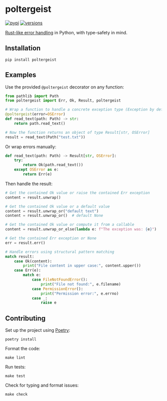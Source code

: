# poltergeist

[![pypi](https://img.shields.io/pypi/v/poltergeist.svg)](https://pypi.python.org/pypi/poltergeist)
[![versions](https://img.shields.io/pypi/pyversions/poltergeist.svg)](https://github.com/alexandermalyga/poltergeist)

[Rust-like error handling](https://doc.rust-lang.org/book/ch09-00-error-handling.html) in Python, with type-safety in mind.

## Installation

```
pip install poltergeist
```

## Examples

Use the provided `@poltergeist` decorator on any function:

```python
from pathlib import Path
from poltergeist import Err, Ok, Result, poltergeist

# Wrap a function to handle a concrete exception type (Exception by default)
@poltergeist(error=OSError)
def read_text(path: Path) -> str:
    return path.read_text()

# Now the function returns an object of type Result[str, OSError]
result = read_text(Path("test.txt"))
```

Or wrap errors manually:

```python
def read_text(path: Path) -> Result[str, OSError]:
    try:
        return Ok(path.read_text())
    except OSError as e:
        return Err(e)
```

Then handle the result:

```python
# Get the contained Ok value or raise the contained Err exception
content = result.unwrap()

# Get the contained Ok value or a default value
content = result.unwrap_or("default text")
content = result.unwrap_or()  # default None

# Get the contained Ok value or compute it from a callable
content = result.unwrap_or_else(lambda e: f"The exception was: {e}")

# Get the contained Err exception or None
err = result.err()

# Handle errors using structural pattern matching
match result:
    case Ok(content):
        print("File content in upper case:", content.upper())
    case Err(e):
        match e:
            case FileNotFoundError():
                print("File not found:", e.filename)
            case PermissionError():
                print("Permission error:", e.errno)
            case _:
                raise e
```

## Contributing

Set up the project using [Poetry](https://python-poetry.org/):

```
poetry install
```

Format the code:

```
make lint
```

Run tests:

```
make test
```

Check for typing and format issues:

```
make check
```
